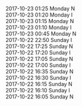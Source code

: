 2017-10-23 01:25 Monday  N  
2017-10-23 01:20 Monday  I  
2017-10-23 01:15 Monday  N  
2017-10-23 01:10 Monday  I  
2017-10-23 00:45 Monday  N  
2017-10-22 22:50 Sunday  I  
2017-10-22 17:25 Sunday  N  
2017-10-22 17:20 Sunday  I  
2017-10-22 17:05 Sunday  N  
2017-10-22 17:00 Sunday  I  
2017-10-22 16:35 Sunday  N  
2017-10-22 16:30 Sunday  I  
2017-10-22 16:15 Sunday  N  
2017-10-22 16:10 Sunday  I  
2017-10-22 16:05 Sunday  N  
